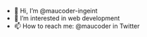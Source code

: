 - 👋 Hi, I’m @maucoder-ingeint
- 👀 I’m interested in web development
- 📫 How to reach me: @maucoder in Twitter

<!---
maucoder-ingeint/maucoder-ingeint is a ✨ special ✨ repository because its `README.md` (this file) appears on your GitHub profile.
You can click the Preview link to take a look at your changes.
--->
